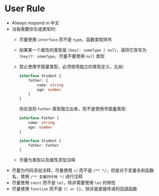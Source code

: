 # User Rule

- Always respond in 中文
- 当我需要你生成类型时:
  - 尽量使用 `interface` 而不是 `type`，函数类型除外
  - 如果某一个属性的类型是 `[key]: someType | null`，请将它改写为 `[key]?: someType`，尽量不要使用 `null` 类型
  - 禁止使用字面量类型，必须使用独立的类型定义，比如:

    ```ts
    interface Student {
        father: {
            name: string
            age: number
        }
    }    
    ```

    你应该将 `Father` 类型独立出来，而不是使用字面量类型:

    ```ts
    interface Father {
        name: string
        age: number
    }

    interface Student {
        father: Father
    }
    ```

  - 尽量为类型以及属性添加注释
- 尽量为代码添加注释，尽量使用 `//` 而不是 `/** */`，但是对于变量名和函数名，使用 `/** 变量的作用 */` 进行注释
- 尽量使用 `const` 而不是 `let`，除非需要使用 `let` 的特性
- 尽量使用 `function` 而不是 `() => {}`，除非是直接传递的回调函数
